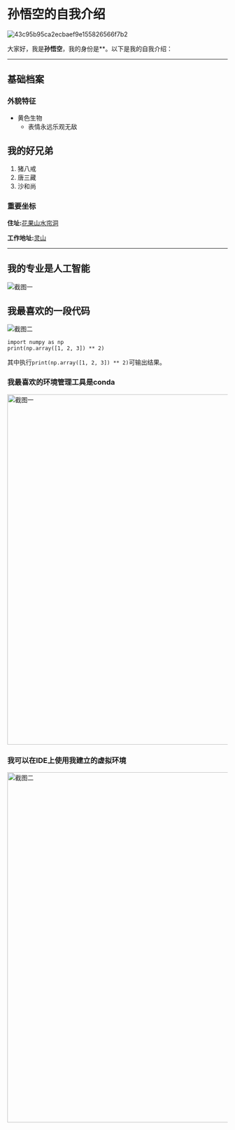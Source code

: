 # 孙悟空的自我介绍

![43c95b95ca2ecbaef9e155826566f7b2](https://github.com/user-attachments/assets/b70ddf24-3167-4535-a0e6-465d03e5d6f2)


大家好，我是**孙悟空**，我的身份是**。以下是我的自我介绍：

---

## 基础档案

### 外貌特征
 - 黄色生物
    + 表情永远乐观无敌

## 我的好兄弟
1. 猪八戒
2. 唐三藏
3. 沙和尚

### 重要坐标
**住址:**[花果山水帘洞](https://baike.baidu.com/item/%E8%8A%B1%E6%9E%9C%E5%B1%B1/4193?fromtitle=%E8%8A%B1%E6%9E%9C%E5%B1%B1%E6%B0%B4%E5%B8%98%E6%B4%9E&fromid=8944855&fromModule=lemma_search-box)

**工作地址:**[灵山](https://baike.baidu.com/item/%E7%81%B5%E5%B1%B1%E5%8E%BF/7182038?fromtitle=%E7%81%B5%E5%B1%B1&fromid=3147225)


---

## 我的专业是人工智能
![截图一](https://github.com/user-attachments/assets/91fa0c69-26dd-49c6-97ca-206de6e3dffa)

## 我最喜欢的一段代码
![截图二](https://github.com/user-attachments/assets/68962caa-7a44-42fa-b9df-28cee8dd3e4e)

   ```
import numpy as np
print(np.array([1, 2, 3]) ** 2)
   ```
其中执行``print(np.array([1, 2, 3]) ** 2)``可输出结果。

### 我最喜欢的环境管理工具是conda
<img src="photo/截图一.png" alt="截图一" width = "800" height = "图片长度" />

### 我可以在IDE上使用我建立的虚拟环境
<img src="photo/截图二.png" alt="截图二" width = "800" height = "图片长度" />
